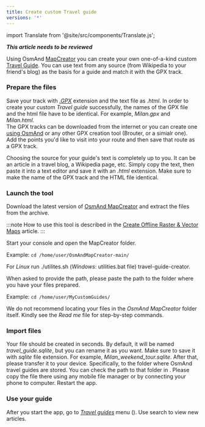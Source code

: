 ```yaml
---
title: Create custom Travel guide
versions: '*'
---
```


import Translate from '@site/src/components/Translate.js';


**_This article needs to be reviewed_**

Using OsmAnd [MapCreator](../../versions/map-creator.md) you can create your own one-of-a-kind custom [Travel Guide](../../user/plan-route/travel-guides.md).  You can use text from any source (from Wikipedia to your friend's blog) as the basis for a guide and match it with the GPX track.  

### Prepare the files

Save your track with *[.GPX](../osmand-file-formats/osmand-gpx.md)* extension and the text file as *.html*. In order to create your custom *Travel guide* successfully, the names of the GPX file and the html file have to be identical. For example, *Milan.gpx* and *Milan.html*.  
The GPX tracks can be downloaded from the internet or you can create one [using OsmAnd](../../user/plan-route/create-route.md) or any other GPX creation tool (Brouter, or a simialr one).  
Add the points you'd like to visit into your route and then save that route as a GPX track.  

Choosing the source for your guide's text is completely up to you. It can be an article in a travel blog, a Wikipedia page, etc. Simply copy the text, then paste it into a text editor and save it with an *.html* extension. Make sure to make the name of the GPX track and the HTML file identical.

### Launch the tool

Download the latest version of [OsmAnd MapCreator](http://download.osmand.net/latest-night-build/OsmAndMapCreator-main.zip) and extract the files from the archive.  

:::note
How to use this tool is described in the [Create Offline Raster & Vector Maps](./create-offline-maps-yourself.md#osmandmapcreator) article.
:::

Start your console and open the MapCreator folder.

Example: `cd /home/user/OsmAndMapCreator-main/`

For *Linux* run ./utilites.sh (*Windows*: utilities.bat file) travel-guide-creator.  

When asked to provide the path, please paste the path to the folder where you have your files prepared.

Example: `cd /home/user/MyCustomGuides/`

We do not recommend locating your files in the *OsmAnd MapCreator* folder itself. Kindly see the *Read me* file for step-by-step commands.

### Import files

Your file should be created in seconds. By default, it will be named *travel_guide.sqlite*, but you can rename it as you want. Make sure to save it with *sqlite* file extension. For example, *Milan_weekend_tour.sqlite*. After that, please transfer it to your device. Specifically, to the folder where OsmAnd travel guides are stored. You can check the path to that folder in *<Translate android="true" ids="shared_string_menu,shared_string_settings,osmand_settings,application_dir"/>*. Please copy the file there using any mobile file manager or by connecting your phone to computer. Restart the app.

### Use your guide

After you start the app, go to *[Travel guides](../../user/plan-route/travel-guides.md)* menu (*<Translate android="true" ids="shared_string_menu,shared_string_travel_guides"/>*). Use search to view new articles.